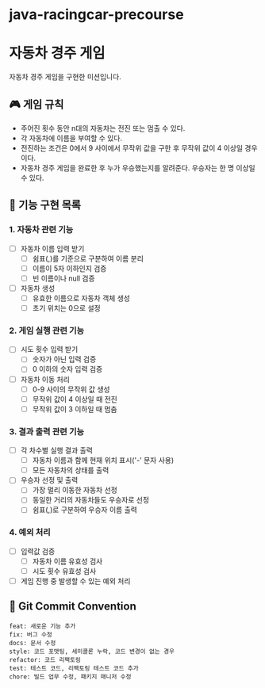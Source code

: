 # java-racingcar-precourse

# 자동차 경주 게임
자동차 경주 게임을 구현한 미션입니다.

## 🎮 게임 규칙
- 주어진 횟수 동안 n대의 자동차는 전진 또는 멈출 수 있다.
- 각 자동차에 이름을 부여할 수 있다.
- 전진하는 조건은 0에서 9 사이에서 무작위 값을 구한 후 무작위 값이 4 이상일 경우이다.
- 자동차 경주 게임을 완료한 후 누가 우승했는지를 알려준다. 우승자는 한 명 이상일 수 있다.

## 🚀 기능 구현 목록

### 1. 자동차 관련 기능
- [ ] 자동차 이름 입력 받기
    - [ ] 쉼표(,)를 기준으로 구분하여 이름 분리
    - [ ] 이름이 5자 이하인지 검증
    - [ ] 빈 이름이나 null 검증
- [ ] 자동차 생성
    - [ ] 유효한 이름으로 자동차 객체 생성
    - [ ] 초기 위치는 0으로 설정

### 2. 게임 실행 관련 기능
- [ ] 시도 횟수 입력 받기
    - [ ] 숫자가 아닌 입력 검증
    - [ ] 0 이하의 숫자 입력 검증
- [ ] 자동차 이동 처리
    - [ ] 0-9 사이의 무작위 값 생성
    - [ ] 무작위 값이 4 이상일 때 전진
    - [ ] 무작위 값이 3 이하일 때 멈춤

### 3. 결과 출력 관련 기능
- [ ] 각 차수별 실행 결과 출력
    - [ ] 자동차 이름과 함께 현재 위치 표시('-' 문자 사용)
    - [ ] 모든 자동차의 상태를 출력
- [ ] 우승자 선정 및 출력
    - [ ] 가장 멀리 이동한 자동차 선정
    - [ ] 동일한 거리의 자동차들도 우승자로 선정
    - [ ] 쉼표(,)로 구분하여 우승자 이름 출력

### 4. 예외 처리
- [ ] 입력값 검증
    - [ ] 자동차 이름 유효성 검사
    - [ ] 시도 횟수 유효성 검사
- [ ] 게임 진행 중 발생할 수 있는 예외 처리

## 📝 Git Commit Convention
```
feat: 새로운 기능 추가
fix: 버그 수정
docs: 문서 수정
style: 코드 포맷팅, 세미콜론 누락, 코드 변경이 없는 경우
refactor: 코드 리팩토링
test: 테스트 코드, 리팩토링 테스트 코드 추가
chore: 빌드 업무 수정, 패키지 매니저 수정
```
